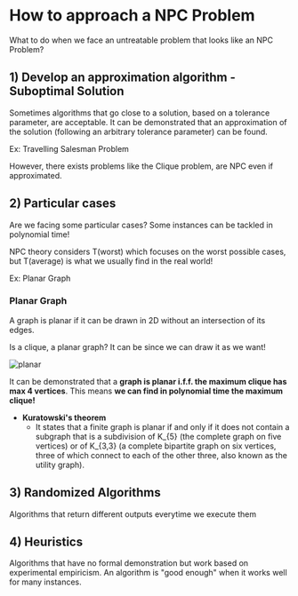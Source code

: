 # How to approach a NPC Problem
What to do when we face an untreatable problem that looks like an NPC Problem?

## 1) Develop an approximation algorithm - Suboptimal Solution
Sometimes algorithms that go close to a solution, based on a tolerance parameter, are acceptable. It can be
demonstrated that an approximation of the solution (following an arbitrary tolerance parameter) can be found.


Ex: Travelling Salesman Problem

However, there exists problems like the Clique problem, are NPC even if approximated.

## 2) Particular cases
Are we facing some particular cases? Some instances can be tackled in polynomial time!

NPC theory considers T(worst) which focuses on the worst possible cases, 
but T(average) is what we usually find in the real world!

Ex: Planar Graph

### Planar Graph
A graph is planar if it can be drawn in 2D without an intersection of its edges.

Is a clique, a planar graph? It can be since we can draw it as we want!

![planar](https://github.com/PayThePizzo/DataStrutucures-Algorithms/blob/main/Resources/planar.png?raw=True)

It can be demonstrated that a **graph is planar i.f.f. the maximum clique has max 4 vertices**. This means 
**we can find in polynomial time the maximum clique!**
* **Kuratowski's theorem**
  * It states that a finite graph is planar if and only if it does not contain a subgraph that is a subdivision of 
  K_{5} (the complete graph on five vertices) or of K_{3,3} (a complete bipartite graph on six vertices, 
  three of which connect to each of the other three, also known as the utility graph).

## 3) Randomized Algorithms
Algorithms that return different outputs everytime we execute them

## 4) Heuristics
Algorithms that have no formal demonstration but work based on experimental empiricism. An algorithm is "good enough"
when it works well for many instances.

